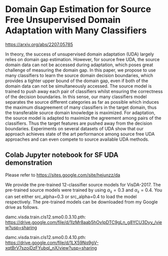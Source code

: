 # Domain Gap Estimation for Source Free Unsupervised Domain Adaptation with Many Classifiers
https://arxiv.org/abs/2207.05785

In theory, the success of unsupervised domain adaptation (UDA) largely relies on domain gap estimation. 
However, for source free UDA, the source domain data can not be accessed during adaptation, which poses 
great challenge of measuring the domain gap. In this paper, we propose to use many classifiers to learn 
the source domain decision boundaries, which provides a tighter upper bound of the domain gap, even if 
both of the domain data can not be simultaneously accessed. The source model is trained to push away each 
pair of classifiers whilst ensuring the correctness of the decision boundaries. In this sense, our many 
classifiers model separates the source different categories as far as possible which induces the maximum 
disagreement of many classifiers in the target domain, thus the transferable source domain knowledge is 
maximized. For adaptation, the source model is adapted to maximize the agreement among pairs of the classifiers. 
Thus the target features are pushed away from the decision boundaries. Experiments on several datasets of 
UDA show that our approach achieves state of the art performance among source free UDA approaches and can 
even compete to source available UDA methods.

## 

## Colab Jupyter notebook for SF UDA demonstration
Please refer to https://sites.google.com/site/hejunzz/da

We provide the pre-trained 12-classifier source models for VisDA-2017. The pre-trained source models were trained by using $\alpha_s=0.3$ and $\alpha_s=0.4$. You can set either src_alpha=0.3 or src_alpha=0.4 to load the model respectively. The pre-trained models can be downloaded from my Google drive as follows. 

damc.visda.train.cls12.smo0.0.3.10.pth: 
https://drive.google.com/file/d/1lzMr8aab5hOvIpDTC9gLn_g8YCU3Dyy_/view?usp=sharing

damc.visda.train.cls12.smo0.0.4.10.pth: 
https://drive.google.com/file/d/1LX59Nq9gV-xqtBrV7szojDzFYubqI_nX/view?usp=sharing


